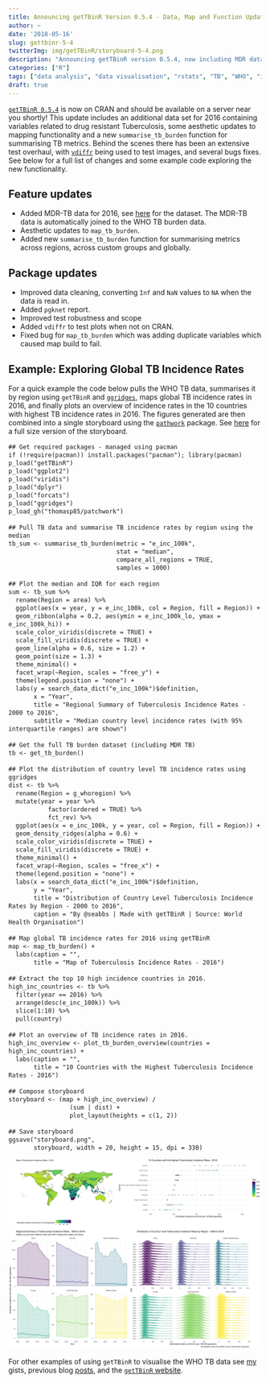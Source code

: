 ```yaml
---
title: Announcing getTBinR Version 0.5.4 - Data, Map and Function Updates.
author: ~
date: '2018-05-16'
slug: gettbinr-5-4
twitterImg: img/getTBinR/storyboard-5-4.png
description: "Announcing getTBinR version 0.5.4, now including MDR data, improved maps and a summary function."
categories: ["R"]
tags: ["data analysis", "data visualisation", "rstats", "TB", "WHO", "infectious disease"]
draft: true
---
```


[`getTBinR 0.5.4`](https://www.samabbott.co.uk/getTBinR/) is now on CRAN and should be available on a server near you shortly! This update includes an additional data set for 2016 containing variables related to drug resistant Tuberculosis, some aesthetic updates to mapping functionality and a new `summarise_tb_burden` function for summarising TB metrics. Behind the scenes there has been an extensive test overhaul, with [`vdiffr`](https://github.com/lionel-/vdiffr) being used to test images, and several bugs fixes. See below for a full list of changes and some example code exploring the new functionality.

## Feature updates

* Added MDR-TB data for 2016, see [here](http://www.who.int/tb/country/data/download/en/) for the dataset. The MDR-TB data is automatically joined to the WHO TB burden data.
* Aesthetic updates to `map_tb_burden`.
* Added new `summarise_tb_burden` function for summarising metrics across regions, across custom groups and globally.

## Package updates

* Improved data cleaning, converting `Inf` and `NaN` values to `NA` when the data is read in.
* Added `pgknet` report.
* Improved test robustness and scope
* Added `vdiffr` to test plots when not on CRAN.
* Fixed bug for `map_tb_burden` which was adding duplicate variables which caused map build to fail.

## Example: Exploring Global TB Incidence Rates

For a quick example the code below pulls the WHO TB data, summarises it by region using `getTBinR` and [`ggridges`](https://github.com/clauswilke/ggridges), maps global TB incidence rates in 2016, and finally plots an overview of incidence rates in the 10 countries with highest TB incidence rates in 2016. The figures generated are then combined into a single storyboard using the [`pathwork`](https://github.com/thomasp85/patchwork) package. See [here](https://www.samabbott.co.uk/img/getTBinR/storyboard-5-4.png) for a full size version of the storyboard.

```
## Get required packages - managed using pacman
if (!require(pacman)) install.packages("pacman"); library(pacman)
p_load("getTBinR")
p_load("ggplot2")
p_load("viridis")
p_load("dplyr")
p_load("forcats")
p_load("ggridges")
p_load_gh("thomasp85/patchwork")

## Pull TB data and summarise TB incidence rates by region using the median
tb_sum <- summarise_tb_burden(metric = "e_inc_100k",
                              stat = "median",
                              compare_all_regions = TRUE,
                              samples = 1000)

## Plot the median and IQR for each region
sum <- tb_sum %>% 
  rename(Region = area) %>% 
  ggplot(aes(x = year, y = e_inc_100k, col = Region, fill = Region)) +
  geom_ribbon(alpha = 0.2, aes(ymin = e_inc_100k_lo, ymax = e_inc_100k_hi)) +
  scale_color_viridis(discrete = TRUE) +
  scale_fill_viridis(discrete = TRUE) +
  geom_line(alpha = 0.6, size = 1.2) +
  geom_point(size = 1.3) +
  theme_minimal() +
  facet_wrap(~Region, scales = "free_y") +
  theme(legend.position = "none") +
  labs(y = search_data_dict("e_inc_100k")$definition,
       x = "Year",
       title = "Regional Summary of Tuberculosis Incidence Rates - 2000 to 2016",
       subtitle = "Median country level incidence rates (with 95% interquartile ranges) are shown")

## Get the full TB burden dataset (including MDR TB)
tb <- get_tb_burden()

## Plot the distribution of country level TB incidence rates using ggridges
dist <- tb %>% 
  rename(Region = g_whoregion) %>% 
  mutate(year = year %>% 
           factor(ordered = TRUE) %>% 
           fct_rev) %>% 
  ggplot(aes(x = e_inc_100k, y = year, col = Region, fill = Region)) +
  geom_density_ridges(alpha = 0.6) +
  scale_color_viridis(discrete = TRUE) +
  scale_fill_viridis(discrete = TRUE) +
  theme_minimal() +
  facet_wrap(~Region, scales = "free_x") +
  theme(legend.position = "none") +
  labs(x = search_data_dict("e_inc_100k")$definition,
       y = "Year",
       title = "Distribution of Country Level Tuberculosis Incidence Rates by Region - 2000 to 2016",
       caption = "By @seabbs | Made with getTBinR | Source: World Health Organisation")

## Map global TB incidence rates for 2016 using getTBinR
map <- map_tb_burden() +
  labs(caption = "",
       title = "Map of Tuberculosis Incidence Rates - 2016")

## Extract the top 10 high incidence countries in 2016.
high_inc_countries <- tb %>% 
  filter(year == 2016) %>% 
  arrange(desc(e_inc_100k)) %>% 
  slice(1:10) %>% 
  pull(country)

## Plot an overview of TB incidence rates in 2016.
high_inc_overview <- plot_tb_burden_overview(countries = high_inc_countries) +
  labs(caption = "",
       title = "10 Countries with the Highest Tuberculosis Incidence Rates - 2016") 

## Compose storyboard
storyboard <- (map + high_inc_overview) /
                 (sum | dist) +
                 plot_layout(heights = c(1, 2))

## Save storyboard
ggsave("storyboard.png",
       storyboard, width = 20, height = 15, dpi = 330)
```

![getTBinR 0.5.4 storyboard](/img/getTBinR/storyboard-5-4.png)

For other examples of using `getTBinR` to visualise the WHO TB data see [my](https://gist.github.com/seabbs) gists, previous blog [posts](https://www.samabbott.co.uk/tags/who/), and the [`getTBinR` website](https://www.samabbott.co.uk/getTBinR/).
